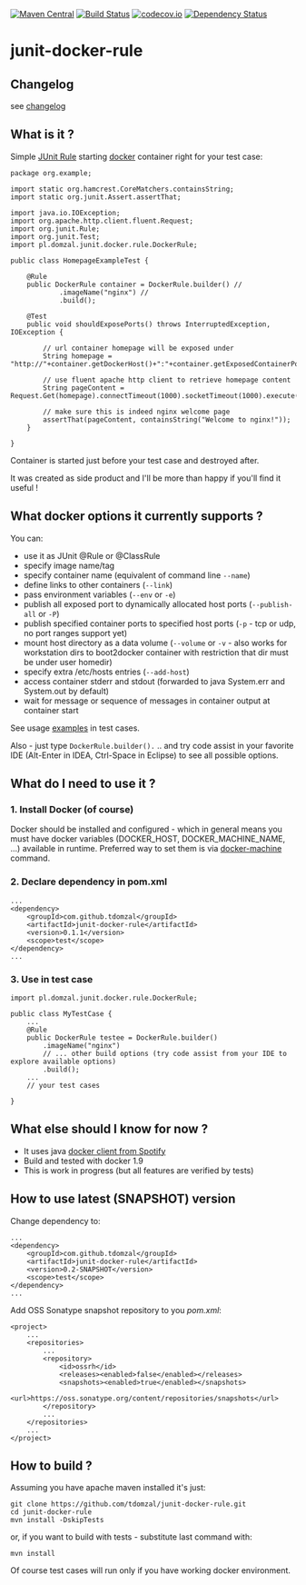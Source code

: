 [![Maven Central](https://maven-badges.herokuapp.com/maven-central/com.github.tdomzal/junit-docker-rule/badge.svg)](https://maven-badges.herokuapp.com/maven-central/com.github.tdomzal/junit-docker-rule/)
[![Build Status](https://travis-ci.org/tdomzal/junit-docker-rule.svg?branch=master)](https://travis-ci.org/tdomzal/junit-docker-rule)
[![codecov.io](https://codecov.io/github/tdomzal/junit-docker-rule/coverage.svg?branch=master)](https://codecov.io/github/tdomzal/junit-docker-rule?branch=master)
[![Dependency Status](https://www.versioneye.com/user/projects/56b649da0a0ff5002c86035a/badge.svg?style=flat)](https://www.versioneye.com/user/projects/56b649da0a0ff5002c86035a)
# junit-docker-rule #

## Changelog ##
see [changelog](doc/changelog.md)

## What is it ? ##

Simple [JUnit Rule](https://github.com/junit-team/junit/wiki/Rules) starting [docker](https://www.docker.com/) container right for your test case:

    package org.example;

    import static org.hamcrest.CoreMatchers.containsString;
    import static org.junit.Assert.assertThat;

    import java.io.IOException;
    import org.apache.http.client.fluent.Request;
    import org.junit.Rule;
    import org.junit.Test;
    import pl.domzal.junit.docker.rule.DockerRule;

    public class HomepageExampleTest {

        @Rule
        public DockerRule container = DockerRule.builder() //
                .imageName("nginx") //
                .build();

        @Test
        public void shouldExposePorts() throws InterruptedException, IOException {

            // url container homepage will be exposed under
            String homepage = "http://"+container.getDockerHost()+":"+container.getExposedContainerPort("80")+"/";

            // use fluent apache http client to retrieve homepage content
            String pageContent = Request.Get(homepage).connectTimeout(1000).socketTimeout(1000).execute().returnContent().asString();

            // make sure this is indeed nginx welcome page
            assertThat(pageContent, containsString("Welcome to nginx!"));
        }

    }

Container is started just before your test case and destroyed after.

It was created as side product and I'll be more than happy if you'll find it useful ! 

## What docker options it currently supports ? ##

You can:

- use it as JUnit @Rule or @ClassRule
- specify image name/tag
- specify container name (equivalent of command line `--name`)
- define links to other containers (`--link`)
- pass environment variables (`--env` or `-e`)
- publish all exposed port to dynamically allocated host ports (`--publish-all` or `-P`)
- publish specified container ports to specified host ports (`-p` - tcp or udp, no port
  ranges support yet)
- mount host directory as a data volume (`--volume` or `-v` - also works for workstation
  dirs to boot2docker container with restriction that dir must be under user homedir)
- specify extra /etc/hosts entries (`--add-host`)
- access container stderr and stdout (forwarded to java System.err and System.out by
  default)
- wait for message or sequence of messages in container output at container start

See usage [examples](src/test/java/pl/domzal/junit/docker/rule/examples/) in test cases.

Also - just type `DockerRule.builder().` .. and try code assist in your favorite IDE (Alt-Enter in IDEA, Ctrl-Space in Eclipse) to see all possible options. 

## What do I need to use it ? ##

### 1. Install Docker (of course) ###

Docker should be installed and configured - which in general means you must have docker variables (DOCKER\_HOST, DOCKER\_MACHINE\_NAME, ...) available in runtime. Preferred way to set them is via [docker-machine](https://docs.docker.com/machine/) command.

### 2. Declare dependency in pom.xml ###

    ...
    <dependency>
        <groupId>com.github.tdomzal</groupId>
        <artifactId>junit-docker-rule</artifactId>
        <version>0.1.1</version>
        <scope>test</scope>
    </dependency>
    ...

### 3. Use in test case ###

    import pl.domzal.junit.docker.rule.DockerRule;

    public class MyTestCase {
        ...
        @Rule
        public DockerRule testee = DockerRule.builder()
            .imageName("nginx")
            // ... other build options (try code assist from your IDE to explore available options)
            .build();
        ...
        // your test cases
    
    }
    
## What else should I know for now ? ##

- It uses java [docker client from Spotify](https://github.com/spotify/docker-client)
- Build and tested with docker 1.9
- This is work in progress (but all features are verified by tests)

## How to use latest (SNAPSHOT) version ##

Change dependency to:

    ...
    <dependency>
        <groupId>com.github.tdomzal</groupId>
        <artifactId>junit-docker-rule</artifactId>
        <version>0.2-SNAPSHOT</version>
        <scope>test</scope>
    </dependency>
    ...

Add OSS Sonatype snapshot repository to you *pom.xml*:

    <project>
        ...
        <repositories>
            ...
            <repository>
                <id>ossrh</id>
                <releases><enabled>false</enabled></releases>
                <snapshots><enabled>true</enabled></snapshots>
                <url>https://oss.sonatype.org/content/repositories/snapshots</url>
            </repository>
            ...
        </repositories>
        ...
    </project>

## How to build ? ##

Assuming you have apache maven installed it's just:

    git clone https://github.com/tdomzal/junit-docker-rule.git
    cd junit-docker-rule
    mvn install -DskipTests

or, if you want to build with tests - substitute last command with:

    mvn install

Of course test cases will run only if you have working docker environment.